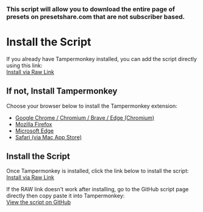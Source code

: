 ### This script will allow you to download the entire page of presets on presetshare.com that are not subscriber based.

# Install the Script

If you already have Tampermonkey installed, you can add the script directly using this link:  
[Install via Raw Link](https://raw.githubusercontent.com/1stmemberdkcrew/Presetshare-Page-Downloader/main/PresetShare%20Downloader-0.1.user.js)

## If not, Install Tampermonkey

Choose your browser below to install the Tampermonkey extension:

- [Google Chrome / Chromium / Brave / Edge (Chromium)](https://chrome.google.com/webstore/detail/tampermonkey/dhdgffkkebhmkfjojejmpbldmpobfkfo)
- [Mozilla Firefox](https://addons.mozilla.org/en-US/firefox/addon/tampermonkey/)
- [Microsoft Edge](https://microsoftedge.microsoft.com/addons/detail/tampermonkey/dhdgffkkebhmkfjojejmpbldmpobfkfo)
- [Safari (via Mac App Store)](https://apps.apple.com/app/tampermonkey/id1482490089)

## Install the Script 

Once Tampermonkey is installed, click the link below to install the script:  
[Install via Raw Link](https://raw.githubusercontent.com/1stmemberdkcrew/Presetshare-Page-Downloader/main/PresetShare%20Downloader-0.1.user.js)

If the RAW link doesn't work after installing, go to the GitHub script page directly then copy paste it into Tampermonkey:  
[View the script on GitHub](https://github.com/1stmemberdkcrew/Presetshare-Page-Downloader/blob/main/PresetShare%20Downloader-0.1.user.js)
